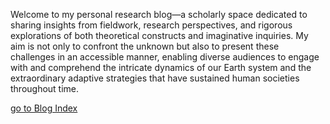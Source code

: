 Welcome to my personal research blog—a scholarly space dedicated to sharing insights from fieldwork, research perspectives, and rigorous explorations of both theoretical constructs and imaginative inquiries. My aim is not only to confront the unknown but also to present these challenges in an accessible manner, enabling diverse audiences to engage with and comprehend the intricate dynamics of our Earth system and the extraordinary adaptive strategies that have sustained human societies throughout time.

[go to Blog Index](/blog-index/)
